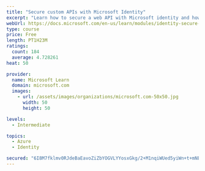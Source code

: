 ```yaml
---
title: "Secure custom APIs with Microsoft Identity"
excerpt: "Learn how to secure a web API with Microsoft identity and how to call it from another application."
webUrl: https://docs.microsoft.com/en-us/learn/modules/identity-secure-custom-api/
type: course
price: Free
length: PT1H23M
ratings:
  count: 184
  average: 4.728261
heat: 50

provider:
  name: Microsoft Learn
  domain: microsoft.com
  images:
    - url: /assets/images/organizations/microsoft.com-50x50.jpg
      width: 50
      height: 50

levels:
  - Intermediate

topics:
  - Azure
  - Identity

secured: "6I8M7fklmv0RJdeBaEavoZiZbYOGVLYYosxGkg/2+M1nqiWUed5yiWn+t+mNEejQjbQt+WwiHeuHhqMWcCfwUmOy+P8you3Jr013gnaajdjMEEzuS+23eSsIDylk1fO68I0GdAYvjJCCUijK522bVPDMBXs46GZnkp5EeXge2inX7WDL1d+zDgInPxjQE7BEuwigRCEYgljqgW79uWvr3TysZYREhpJAtOroUuVpX/cn3eqN+yML2BqNd6u1lmxV+mKO+ii+VlbgnsxLJwrbWCjw1+k5yQg6eeYoQWz66sEHo8CicOdls9V2rYtdOY2t21KiHDodkxx+aITC3qyzaTbX2p8vcywQHIFBzMjpwe6wrnRRQsRfbrl6liR5RujinzNY+e6pkq3XcmiTs2EHdxJj0cWxSf2czcXixFG5c5s=;W0yVCrMeSGALuPbSPtHHgw=="
---
```



